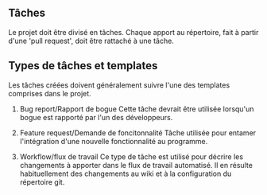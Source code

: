 ## Tâches

Le projet doit être divisé en tâches. Chaque apport au répertoire, fait à partir d'une 'pull request', doit être rattaché à une tâche.

## Types de tâches et templates

Les tâches créées doivent généralement suivre l'une des templates comprises dans le projet.

1. Bug report/Rapport de bogue
  Cette tâche devrait être utilisée lorsqu'un bogue est rapporté par l'un des développeurs.

2. Feature request/Demande de foncitonnalité
  Tâche utilisée pour entamer l'intégration d'une nouvelle fonctionnalité au programme.

3. Workflow/flux de travail
  Ce type de tâche est utilisé pour décrire les changements à apporter dans le flux de travail automatisé.
  Il en résulte habituellement des changements au wiki et à la configuration du répertoire git.

